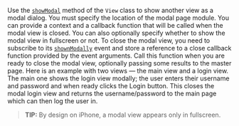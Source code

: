 Use the [`showModal`](https://docs.nativescript.org/api-reference/classes/_ui_layouts_grid_layout_.gridlayout#showmodal) method of the `View` class to show another view as a modal dialog. You must specify the location of the modal page module. You can provide a context and a callback function that will be called when the modal view is closed. You can also optionally specify whether to show the modal view in fullscreen or not. To close the modal view, you need to subscribe to its [`shownModally`](https://docs.nativescript.org/api-reference/classes/_ui_layouts_grid_layout_.gridlayout#shownmodallyevent) event and store a reference to a close callback function provided by the event arguments. Call this function when you are ready to close the modal view, optionally passing some results to the master page. Here is an example with two views &mdash; the main view and a login view. The main one shows the login view modally; the user enters their username and password and when ready clicks the Login button. This closes the modal login view and returns the username/password to the main page which can then log the user in.

> **TIP:** By design on iPhone, a modal view appears only in fullscreen.
